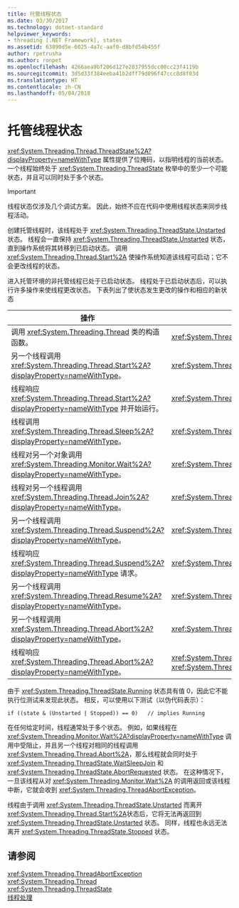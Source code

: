 ```yaml
---
title: 托管线程状态
ms.date: 03/30/2017
ms.technology: dotnet-standard
helpviewer_keywords:
- threading [.NET Framework], states
ms.assetid: 63890d5e-6025-4a7c-aaf0-d8bfd54b455f
author: rpetrusha
ms.author: ronpet
ms.openlocfilehash: 4266aea9bf206d127e2837955dcc00cc23f4119b
ms.sourcegitcommit: 3d5d33f384eeba41b2dff79d096f47ccc8d8f03d
ms.translationtype: HT
ms.contentlocale: zh-CN
ms.lasthandoff: 05/04/2018
---
```

# <a name="managed-thread-states"></a>托管线程状态
<xref:System.Threading.Thread.ThreadState%2A?displayProperty=nameWithType> 属性提供了位掩码，以指明线程的当前状态。 一个线程始终处于 <xref:System.Threading.ThreadState> 枚举中的至少一个可能状态，并且可以同时处于多个状态。  
  
> [!IMPORTANT]
>  线程状态仅涉及几个调试方案。 因此，始终不应在代码中使用线程状态来同步线程活动。  
  
 创建托管线程时，该线程处于 <xref:System.Threading.ThreadState.Unstarted> 状态。 线程会一直保持 <xref:System.Threading.ThreadState.Unstarted> 状态，直到操作系统将其转移到已启动状态。 调用 <xref:System.Threading.Thread.Start%2A> 使操作系统知道该线程可启动；它不会更改线程的状态。  
  
 进入托管环境的非托管线程已处于已启动状态。 线程处于已启动状态后，可以执行许多操作来使线程更改状态。 下表列出了使状态发生更改的操作和相应的新状态  
  
|操作|所得到的新状态|  
|------------|-------------------------|  
|调用 <xref:System.Threading.Thread> 类的构造函数。|<xref:System.Threading.ThreadState.Unstarted>|  
|另一个线程调用 <xref:System.Threading.Thread.Start%2A?displayProperty=nameWithType>。|<xref:System.Threading.ThreadState.Unstarted>|  
|线程响应 <xref:System.Threading.Thread.Start%2A?displayProperty=nameWithType> 并开始运行。|<xref:System.Threading.ThreadState.Running>|  
|线程调用 <xref:System.Threading.Thread.Sleep%2A?displayProperty=nameWithType>。|<xref:System.Threading.ThreadState.WaitSleepJoin>|  
|线程对另一个对象调用 <xref:System.Threading.Monitor.Wait%2A?displayProperty=nameWithType>。|<xref:System.Threading.ThreadState.WaitSleepJoin>|  
|线程对另一个线程调用 <xref:System.Threading.Thread.Join%2A?displayProperty=nameWithType>。|<xref:System.Threading.ThreadState.WaitSleepJoin>|  
|另一个线程调用 <xref:System.Threading.Thread.Suspend%2A?displayProperty=nameWithType>。|<xref:System.Threading.ThreadState.SuspendRequested>|  
|线程响应 <xref:System.Threading.Thread.Suspend%2A?displayProperty=nameWithType> 请求。|<xref:System.Threading.ThreadState.Suspended>|  
|另一个线程调用 <xref:System.Threading.Thread.Resume%2A?displayProperty=nameWithType>。|<xref:System.Threading.ThreadState.Running>|  
|另一个线程调用 <xref:System.Threading.Thread.Abort%2A?displayProperty=nameWithType>。|<xref:System.Threading.ThreadState.AbortRequested>|  
|线程响应 <xref:System.Threading.Thread.Abort%2A?displayProperty=nameWithType>。|<xref:System.Threading.ThreadState.Aborted>，然后 <xref:System.Threading.ThreadState.Stopped>|  
  
 由于 <xref:System.Threading.ThreadState.Running> 状态具有值 0，因此它不能执行位测试来发现此状态。 相反，可以使用以下测试（以伪代码表示）：  
  
```  
if ((state & (Unstarted | Stopped)) == 0)   // implies Running     
```  
  
 在任何给定时间，线程通常处于多个状态。 例如，如果线程在 <xref:System.Threading.Monitor.Wait%2A?displayProperty=nameWithType> 调用中受阻止，并且另一个线程对相同的线程调用 <xref:System.Threading.Thread.Abort%2A>，那么线程就会同时处于 <xref:System.Threading.ThreadState.WaitSleepJoin> 和 <xref:System.Threading.ThreadState.AbortRequested> 状态。 在这种情况下，一旦该线程从对 <xref:System.Threading.Monitor.Wait%2A> 的调用返回或该线程中断，它就会收到 <xref:System.Threading.ThreadAbortException>。  
  
 线程由于调用 <xref:System.Threading.ThreadState.Unstarted> 而离开 <xref:System.Threading.Thread.Start%2A>状态后，它将无法再返回到 <xref:System.Threading.ThreadState.Unstarted> 状态。 同样，线程也永远无法离开 <xref:System.Threading.ThreadState.Stopped> 状态。  
  
## <a name="see-also"></a>请参阅  
 <xref:System.Threading.ThreadAbortException>  
 <xref:System.Threading.Thread>  
 <xref:System.Threading.ThreadState>  
 [线程处理](../../../docs/standard/threading/index.md)

